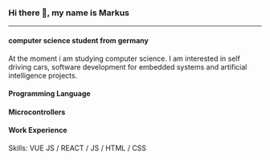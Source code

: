 ### Hi there 👋, my name is Markus
---
####  computer science student from germany



At the moment i am studying computer science. I am interested in self driving cars, software development for embedded systems and artificial intelligence projects.

#### Programming Language

#### Microcontrollers

#### Work Experience

Skills: VUE JS / REACT / JS / HTML / CSS
 





<!---
Atomic456/Atomic456 is a ✨ special ✨ repository because its `README.md` (this file) appears on your GitHub profile.
You can click the Preview link to take a look at your changes.
--->
